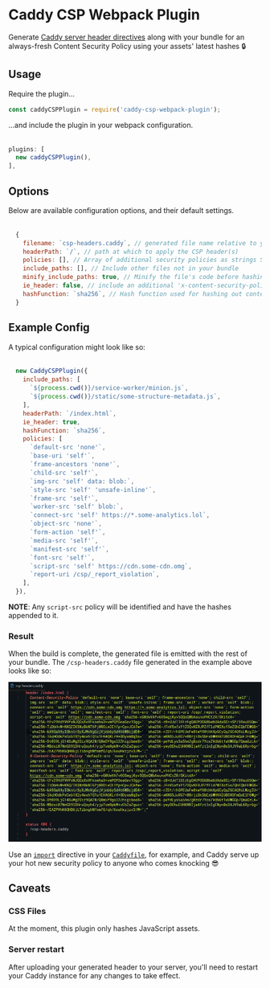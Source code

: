 # Caddy CSP Webpack Plugin
Generate [Caddy server header directives](https://caddyserver.com/docs/header) along with your bundle for an always-fresh Content Security Policy using your assets' latest hashes  🔒

## Usage

Require the plugin...

````javascript
const caddyCSPPlugin = require('caddy-csp-webpack-plugin');
````

...and include the plugin in your webpack configuration.

````javascript

plugins: [
  new caddyCSPPlugin(),
],
````

## Options

Below are available configuration options, and their default settings.

````javascript

  {
    filename: `csp-headers.caddy`, // generated file name relative to your output path
    headerPath: `/`, // path at which to apply the CSP header(s)
    policies: [], // Array of additional security policies as strings See example below
    include_paths: [], // Include other files not in your bundle
    minify_include_paths: true, // Minify the file's code before hashing the contents
    ie_header: false, // include an additional 'x-content-security-policy' for use with Internet Exploder
    hashFunction: `sha256`, // Hash function used for hashing out content hashes
  }
````

## Example Config

A typical configuration might look like so:

````javascript

  new CaddyCSPPlugin({
    include_paths: [
      `${process.cwd()}/service-worker/minion.js`,
      `${process.cwd()}/static/some-structure-metadata.js`,
    ],
    headerPath: `/index.html`,
    ie_header: true,
    hashFunction: `sha256`,
    policies: [
      `default-src 'none'`,
      `base-uri 'self'`,
      `frame-ancestors 'none'`,
      `child-src 'self'`,
      `img-src 'self' data: blob:`,
      `style-src 'self' 'unsafe-inline'`,
      `frame-src 'self'`,
      `worker-src 'self' blob:`,
      `connect-src 'self' https://*.some-analytics.lol`,
      `object-src 'none'`,
      `form-action 'self'`,
      `media-src 'self'`,
      `manifest-src 'self'`,
      `font-src 'self'`,
      `script-src 'self' https://cdn.some-cdn.omg`,
      `report-uri /csp/_report_violation`,
    ],
  }),

````

**NOTE**: Any `script-src` policy will be identified and have the hashes appended to it.

### Result

When the build is complete, the generated file is emitted with the rest of your bundle. The `/csp-headers.caddy` file generated in the example above looks like so:

![Caddy Header Directives](./.github/example-result.png)


Use an [`import`](https://caddyserver.com/docs/import) directive in your [`Caddyfile`](https://caddyserver.com/docs/http-caddyfile), for example, and Caddy serve up your hot new security policy to anyone who comes knocking 😎


## Caveats

### CSS Files

At the moment, this plugin only hashes JavaScript assets.

### Server restart
After uploading your generated header to your server, you'll need to restart your Caddy instance for any changes to take effect.
